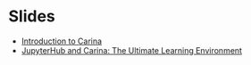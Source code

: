 # Slides

* [Introduction to Carina](http://carolynvanslyck.com/talk/carina/lightning/)
* [JupyterHub and Carina: The Ultimate Learning Environment](http://carolynvanslyck.com/talk/carina/jupyterhub/)
